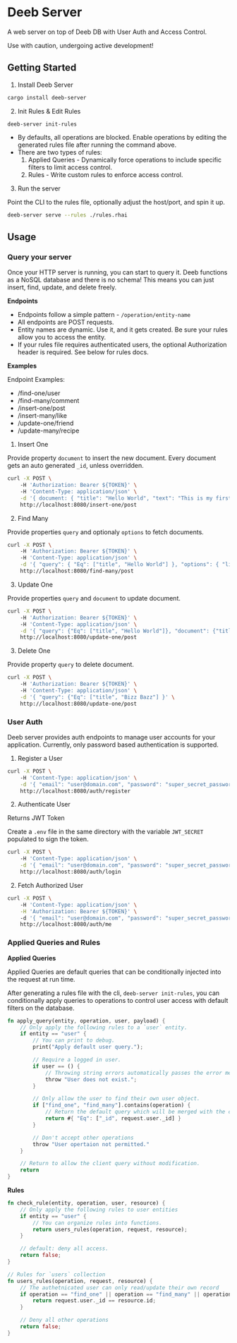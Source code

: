 # Deeb Server

A web server on top of Deeb DB with User Auth and Access Control. 

Use with caution, undergoing active development!

## Getting Started

1. Install Deeb Server

```bash
cargo install deeb-server
```

2. Init Rules & Edit Rules

```
deeb-server init-rules
```

- By defaults, all operations are blocked. Enable operations by editing the generated rules file after running the command above.
- There are two types of rules:
    1. Applied Queries - Dynamically force operations to include specific filters to limit access control.
    2. Rules - Write custom rules to enforce access control.

3. Run the server

Point the CLI to the rules file, optionally adjust the host/port, and spin it up.

```bash
deeb-server serve --rules ./rules.rhai
```

## Usage

### Query your server

Once your HTTP server is running, you can start to query it. Deeb functions as a NoSQL database and 
there is no schema! This means you can just insert, find, update, and delete freely. 

**Endpoints**

- Endpoints follow a simple pattern - `/operation/entity-name`
- All endpoints are POST requests.
- Entity names are dynamic. Use it, and it gets created. Be sure your rules allow you to access the entity.
- If your rules file requires authenticated users, the optional Authorization header is required. See below for rules
docs. 

**Examples**

Endpoint Examples:
- /find-one/user
- /find-many/comment
- /insert-one/post
- /insert-many/like
- /update-one/friend
- /update-many/recipe

1. Insert One

Provide property `document` to insert the new document. Every document gets an auto generated `_id`, unless overridden.

```bash
curl -X POST \ 
    -H 'Authorization: Bearer ${TOKEN}' \ 
    -H 'Content-Type: application/json' \
    -d '{ document: { "title": "Hello World", "text": "This is my first post!" } }' \
    http://localhost:8080/insert-one/post
```

2. Find Many

Provide properties `query` and optionaly `options` to fetch documents.

```bash
curl -X POST \ 
    -H 'Authorization: Bearer ${TOKEN}' \ 
    -H 'Content-Type: application/json' \
    -d '{ "query": { "Eq": ["title", "Hello World"] }, "options": { "limit": 10 } } ' \
    http://localhost:8080/find-many/post
```


3. Update One 

Provide properties `query` and `document` to update document.

```bash
curl -X POST \ 
    -H 'Authorization: Bearer ${TOKEN}' \ 
    -H 'Content-Type: application/json' \
    -d '{ "query": {"Eq": ["title", "Hello World"]}, "document": {"title": "Bizz Bazz" } }' \
    http://localhost:8080/update-one/post
```

3. Delete One 

Provide property `query` to delete document.

```bash
curl -X POST \ 
    -H 'Authorization: Bearer ${TOKEN}' \ 
    -H 'Content-Type: application/json' \
    -d '{ "query": {"Eq": ["title", "Bizz Bazz"] }' \
    http://localhost:8080/update-one/post
```

### User Auth

Deeb server provides auth endpoints to manage user accounts for your application. Currently, only password based
authentication is supported.

1. Register a User

```bash
curl -X POST \ 
    -H 'Content-Type: application/json' \
    -d '{ "email": "user@domain.com", "password": "super_secret_password", "name": "John Doe" }' \
    http://localhost:8080/auth/register
```

2. Authenticate User

Returns JWT Token

Create a `.env` file in the same directory with the variable `JWT_SECRET` populated to sign the token.

```bash
curl -X POST \ 
    -H 'Content-Type: application/json' \
    -d '{ "email": "user@domain.com", "password": "super_secret_password" }' \
    http://localhost:8080/auth/login
```

2. Fetch Authorized User

```bash
curl -X POST \ 
    -H 'Content-Type: application/json' \
    -H 'Authorization: Bearer ${TOKEN}' \ 
    -d '{ "email": "user@domain.com", "password": "super_secret_password" }' \
    http://localhost:8080/auth/me
```

### Applied Queries and Rules

**Applied Queries**

Applied Queries are default queries that can be conditionally injected into the request at run time.

After generating a rules file with the cli, `deeb-server init-rules`, you can conditionally apply queries
to operations to control user access with default filters on the database.

```rust
fn apply_query(entity, operation, user, payload) {
    // Only apply the following rules to a `user` entity.
    if entity == "user" {
        // You can print to debug.
        print("Apply default user query.");

        // Require a logged in user.
        if user == () {
            // Throwing string errors automatically passes the error message to the network response.
            throw "User does not exist.";
        }

        // Only allow the user to find their own user object.
        if ["find_one", "find_many"].contains(operation) {
            // Return the default query which will be merged with the client provided query.
            return #{ "Eq": ["_id", request.user._id] }
        }

        // Don't accept other operations
        throw "User opertaion not permitted."
    }

    // Return to allow the client query without modification.
    return
}

```

**Rules**

```rust
fn check_rule(entity, operation, user, resource) {
    // Only apply the following rules to user entities
    if entity == "user" {
        // You can organize rules into functions.
        return users_rules(operation, request, resource);
    }

    // default: deny all access.
    return false;
}

// Rules for `users` collection
fn users_rules(operation, request, resource) {
    // The authetnicated user can only read/update their own record
    if operation == "find_one" || operation == "find_many" || operation == "update_one" {
        return request.user._id == resource.id;
    }

    // Deny all other operations
    return false;
}
```
